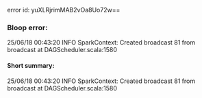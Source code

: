 error id: yuXLRjrimMAB2vOa8Uo72w==
### Bloop error:

25/06/18 00:43:20 INFO SparkContext: Created broadcast 81 from broadcast at DAGScheduler.scala:1580
#### Short summary: 

25/06/18 00:43:20 INFO SparkContext: Created broadcast 81 from broadcast at DAGScheduler.scala:1580